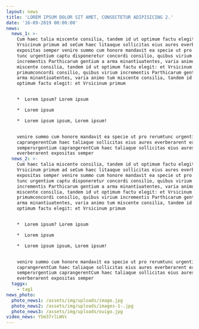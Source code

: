 ```yaml
---
layout: news
title: 'LOREM IPSUM DOLOR SIT AMET, CONSECTETUR ADIPISICING 2.'
date: '16-09-2019 00:00:00'
news:
  news_1: >-
    Cum haec talia miscente consilia, tandem id ut optimum factu elegit: et
    Vrsicinum primum ad seCum haec litaaque sollicitas eius aures everberarent
    expositas semper venire summo cum honore mandavit ea specie ut pro rerum
    tunc urgentium captu disponeretur concordi consilio, quibus virium
    incrementis Parthicarum gentium a arma minantiuatentes, varia animo tum
    miscente consilia, tandem id ut optimum factu elegit: et Vrsicinum
    primumconcordi consilio, quibus virium incrementis Parthicarum gentium a
    arma minantiuatentes, varia animo tum miscente consilia, tandem id ut
    optimum factu elegit: et Vrsicinum primum 


    *  Lorem ipsum? Lorem ipsum 

    *  Lorem ipsum 

    *  Lorem ipsum ipsum, Lorem ipsum! 


    venire summo cum honore mandavit ea specie ut pro rerumtunc urgentium
    caprangerentCum haec taliaque sollicitas eius aures everberarent expositas
    semperurgentium caprangerentCum haec taliaque sollicitas eius aures
    everberarent expositas semper
  news_2: >-
    Cum haec talia miscente consilia, tandem id ut optimum factu elegit: et
    Vrsicinum primum ad seCum haec litaaque sollicitas eius aures everberarent
    expositas semper venire summo cum honore mandavit ea specie ut pro rerum
    tunc urgentium captu disponeretur concordi consilio, quibus virium
    incrementis Parthicarum gentium a arma minantiuatentes, varia animo tum
    miscente consilia, tandem id ut optimum factu elegit: et Vrsicinum
    primumconcordi consilio, quibus virium incrementis Parthicarum gentium a
    arma minantiuatentes, varia animo tum miscente consilia, tandem id ut
    optimum factu elegit: et Vrsicinum primum 


    *  Lorem ipsum? Lorem ipsum 

    *  Lorem ipsum 

    *  Lorem ipsum ipsum, Lorem ipsum! 


    venire summo cum honore mandavit ea specie ut pro rerumtunc urgentium
    caprangerentCum haec taliaque sollicitas eius aures everberarent expositas
    semperurgentium caprangerentCum haec taliaque sollicitas eius aures
    everberarent expositas semper
  taggx:
    - tag1
news_photo:
  photo_news1: /assets/img/uploads/image.jpg
  photo_news2: /assets/img/uploads/images-1-.jpg
  photo_news3: /assets/img/uploads/ouigo.jpg
video_news: YSm37rlLWVc
---
```


